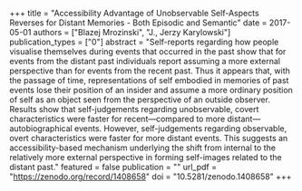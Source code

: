 +++
title = "Accessibility Advantage of Unobservable Self-Aspects Reverses for Distant Memories - Both Episodic and Semantic"
date = 2017-05-01
authors = ["Blazej Mrozinski", "J., Jerzy Karylowski"]
publication_types = ["0"]
abstract = "Self-reports regarding how people visualise themselves during events that occurred in the past show that for events from the distant past individuals report assuming a more external perspective than for events from the recent past. Thus it appears that, with the passage of time, representations of self embodied in memories of past events lose their position of an insider and assume a more ordinary position of self as an object seen from the perspective of an outside observer. Results show that self-judgements regarding unobservable, covert characteristics were faster for recent—compared to more distant—autobiographical events. However, self-judgements regarding observable, overt characteristics were faster for more distant events. This suggests an accessibility-based mechanism underlying the shift from internal to the relatively more external perspective in forming self-images related to the distant past."
featured = false
publication = ""
url_pdf = "https://zenodo.org/record/1408658"
doi = "10.5281/zenodo.1408658"
+++

